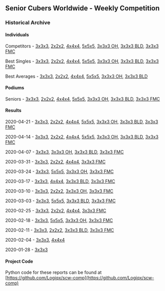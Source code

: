 ## Senior Cubers Worldwide - Weekly Competition
### Historical Archive
#### Individuals
Competitors - [3x3x3](3x3x3/persons.md), [2x2x2](2x2x2/persons.md), [4x4x4](4x4x4/persons.md), [5x5x5](5x5x5/persons.md), [3x3x3 OH](oh/persons.md), [3x3x3 BLD](3bld/persons.md), [3x3x3 FMC](fmc/persons.md)

Best Singles - [3x3x3](3x3x3/singles.md), [2x2x2](2x2x2/singles.md), [4x4x4](4x4x4/singles.md), [5x5x5](5x5x5/singles.md), [3x3x3 OH](oh/singles.md), [3x3x3 BLD](3bld/singles.md), [3x3x3 FMC](fmc/singles.md)

Best Averages - [3x3x3](3x3x3/averages.md), [2x2x2](2x2x2/averages.md), [4x4x4](4x4x4/averages.md), [5x5x5](5x5x5/averages.md), [3x3x3 OH](oh/averages.md), [3x3x3 BLD](3bld/averages.md)

#### Podiums
Seniors - [3x3x3](3x3x3/README.md), [2x2x2](2x2x2/README.md), [4x4x4](4x4x4/README.md), [5x5x5](5x5x5/README.md), [3x3x3 OH](oh/README.md), [3x3x3 BLD](3bld/README.md), [3x3x3 FMC](fmc/README.md)

#### Results
2020-04-21 - [3x3x3](3x3x3/2020-04-21.md), [2x2x2](2x2x2/2020-04-21.md), [4x4x4](4x4x4/2020-04-21.md), [5x5x5](5x5x5/2020-04-21.md), [3x3x3 OH](oh/2020-04-21.md), [3x3x3 BLD](3bld/2020-04-21.md), [3x3x3 FMC](fmc/2020-04-21.md)

2020-04-14 - [3x3x3](3x3x3/2020-04-14.md), [2x2x2](2x2x2/2020-04-14.md), [4x4x4](4x4x4/2020-04-14.md), [5x5x5](5x5x5/2020-04-14.md), [3x3x3 OH](oh/2020-04-14.md), [3x3x3 BLD](3bld/2020-04-14.md), [3x3x3 FMC](fmc/2020-04-14.md)

2020-04-07 - [3x3x3](3x3x3/2020-04-07.md), [3x3x3 OH](oh/2020-04-07.md), [3x3x3 BLD](3bld/2020-04-07.md), [3x3x3 FMC](fmc/2020-04-07.md)

2020-03-31 - [3x3x3](3x3x3/2020-03-31.md), [2x2x2](2x2x2/2020-03-31.md), [4x4x4](4x4x4/2020-03-31.md), [3x3x3 FMC](fmc/2020-03-31.md)

2020-03-24 - [3x3x3](3x3x3/2020-03-24.md), [5x5x5](5x5x5/2020-03-24.md), [3x3x3 OH](oh/2020-03-24.md), [3x3x3 FMC](fmc/2020-03-24.md)

2020-03-17 - [3x3x3](3x3x3/2020-03-17.md), [4x4x4](4x4x4/2020-03-17.md), [3x3x3 BLD](3bld/2020-03-17.md), [3x3x3 FMC](fmc/2020-03-17.md)

2020-03-10 - [3x3x3](3x3x3/2020-03-10.md), [2x2x2](2x2x2/2020-03-10.md), [3x3x3 OH](oh/2020-03-10.md), [3x3x3 FMC](fmc/2020-03-10.md)

2020-03-03 - [3x3x3](3x3x3/2020-03-03.md), [5x5x5](5x5x5/2020-03-03.md), [3x3x3 BLD](3bld/2020-03-03.md), [3x3x3 FMC](fmc/2020-03-03.md)

2020-02-25 - [3x3x3](3x3x3/2020-02-25.md), [2x2x2](2x2x2/2020-02-25.md), [4x4x4](4x4x4/2020-02-25.md), [3x3x3 FMC](fmc/2020-02-25.md)

2020-02-18 - [3x3x3](3x3x3/2020-02-18.md), [5x5x5](5x5x5/2020-02-18.md), [3x3x3 OH](oh/2020-02-18.md), [3x3x3 FMC](fmc/2020-02-18.md)

2020-02-11 - [3x3x3](3x3x3/2020-02-11.md), [2x2x2](2x2x2/2020-02-11.md), [3x3x3 BLD](3bld/2020-02-11.md), [3x3x3 FMC](fmc/2020-02-11.md)

2020-02-04 - [3x3x3](3x3x3/2020-02-04.md), [4x4x4](4x4x4/2020-02-04.md)

2020-01-28 - [3x3x3](3x3x3/2020-01-28.md)

#### Project Code
Python code for these reports can be found at [https://github.com/Logiqx/scw-comp](https://github.com/Logiqx/scw-comp)

<!-- Global site tag (gtag.js) - Google Analytics -->
<script async src="https://www.googletagmanager.com/gtag/js?id=UA-86348435-3"></script>
<script>window.dataLayer = window.dataLayer || []; function gtag() {dataLayer.push(arguments);} gtag('js', new Date()); gtag('config', 'UA-86348435-3');</script>
